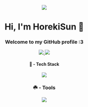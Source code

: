 <div id="header" align="center">
<img src="https://media1.giphy.com/media/kXdo4BgGoFC80/giphy.gif?cid=6c09b952n7xtrj92mcy17v24zyaggiet43c83kynmougg8qy&ep=v1_internal_gif_by_id&rid=giphy.gif&ct=g">
</div>

<h1 align="center">Hi, I'm HorekiSun 🍁</h1>

<h3 align="center">Welcome to my GitHub profile :3</h3>

<div id="badges" align="center">
  <a href="https://t.me/horekisun">
    <img src="https://img.shields.io/badge/Telegram-blue?style=for-the-badge&logo=telegram&logoColor=white"/>
  </a>
<img src="https://img.shields.io/badge/Email-red?style=for-the-badge&logo=gmail&logoColor=white"/>


 #### 🍁 - Tech Stack

<img src="https://img.shields.io/badge/Python-blue?style=for-the-badge&logo=python&logoColor=white"/>



 ### ☘️ - Tools

<div id="tools"
  <img src="https://img.shields.io/badge/Git-red?style=for-the-badge&logo=git&logoColor=black"/>
  <img src="https://img.shields.io/badge/Pycharm-purple?style=for-the-badge&logo=pycharm&logoColor=white"/>
</div>